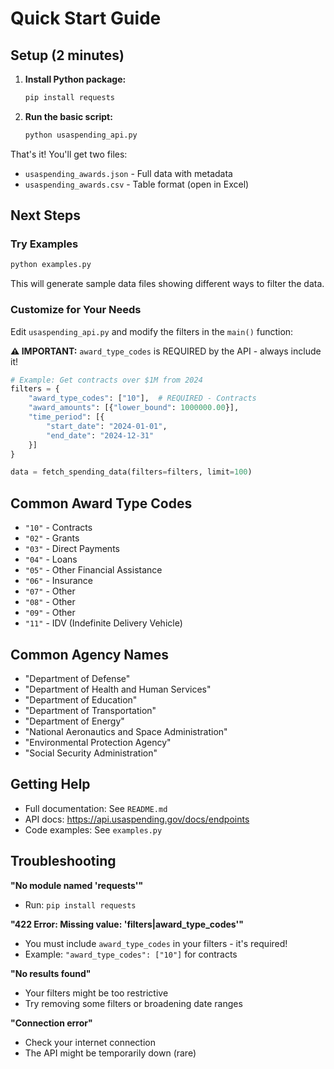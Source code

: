 # Quick Start Guide

## Setup (2 minutes)

1. **Install Python package:**
   ```bash
   pip install requests
   ```

2. **Run the basic script:**
   ```bash
   python usaspending_api.py
   ```

That's it! You'll get two files:
- `usaspending_awards.json` - Full data with metadata
- `usaspending_awards.csv` - Table format (open in Excel)

## Next Steps

### Try Examples
```bash
python examples.py
```

This will generate sample data files showing different ways to filter the data.

### Customize for Your Needs

Edit `usaspending_api.py` and modify the filters in the `main()` function:

**⚠️ IMPORTANT:** `award_type_codes` is REQUIRED by the API - always include it!

```python
# Example: Get contracts over $1M from 2024
filters = {
    "award_type_codes": ["10"],  # REQUIRED - Contracts
    "award_amounts": [{"lower_bound": 1000000.00}],
    "time_period": [{
        "start_date": "2024-01-01",
        "end_date": "2024-12-31"
    }]
}

data = fetch_spending_data(filters=filters, limit=100)
```

## Common Award Type Codes

- `"10"` - Contracts
- `"02"` - Grants
- `"03"` - Direct Payments
- `"04"` - Loans
- `"05"` - Other Financial Assistance
- `"06"` - Insurance
- `"07"` - Other
- `"08"` - Other
- `"09"` - Other
- `"11"` - IDV (Indefinite Delivery Vehicle)

## Common Agency Names

- "Department of Defense"
- "Department of Health and Human Services"
- "Department of Education"
- "Department of Transportation"
- "Department of Energy"
- "National Aeronautics and Space Administration"
- "Environmental Protection Agency"
- "Social Security Administration"

## Getting Help

- Full documentation: See `README.md`
- API docs: https://api.usaspending.gov/docs/endpoints
- Code examples: See `examples.py`

## Troubleshooting

**"No module named 'requests'"**
- Run: `pip install requests`

**"422 Error: Missing value: 'filters|award_type_codes'"**
- You must include `award_type_codes` in your filters - it's required!
- Example: `"award_type_codes": ["10"]` for contracts

**"No results found"**
- Your filters might be too restrictive
- Try removing some filters or broadening date ranges

**"Connection error"**
- Check your internet connection
- The API might be temporarily down (rare)

